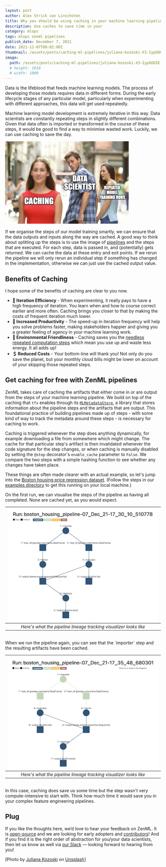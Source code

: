 ```yaml
---
layout: post
author: Alex Strick van Linschoten
title: Why you should be using caching in your machine learning pipelines
description: Use caches to save time in your
category: mlops
tags: mlops zenml pipelines
publish_date: December 7, 2021
date: 2021-12-07T00:02:00Z
thumbnail: /assets/posts/caching-ml-pipelines/juliana-kozoski-X3-IypGOGSE-unsplash.jpg
image:
  path: /assets/posts/caching-ml-pipelines/juliana-kozoski-X3-IypGOGSE-unsplash.jpg
  # height: 1910
  # width: 1000
---
```


Data is the lifeblood that feeds machine learning models. The process of developing those models requires data in different forms. During the early lifecycle stages of any particular model, particularly when experimenting with different approaches, this data will get used repeatedly.

Machine learning model development is extremely iterative in this way. Data scientists are constantly repeating steps in slightly different combinations. Given that data often is imported or transformed in the course of these steps, it would be good to find a way to minimise wasted work. Luckily, we can use caching to save the day.

![Caching in machine learning workflows via the distracted boyfriend meme](../assets/posts/caching-ml-pipelines/caching-trio.png)

If we organise the steps of our model training smartly, we can ensure that the data outputs and inputs along the way are cached. A good way to think about splitting up the steps is to use the image of [pipelines](https://blog.zenml.io/tag/pipelines/) and the steps that are executed. For each step, data is passed in, and (potentially) gets returned. We can cache the data at these entry and exit points. If we rerun the pipeline we will only rerun an individual step if something has changed in the implementation, otherwise we can just use the cached output value.

## Benefits of Caching

I hope some of the benefits of caching are clear to you now.

- **🔁 Iteration Efficiency** - When experimenting, it really pays to have a high frequency of iteration. You learn when and how to course correct earlier and more often. Caching brings you closer to that by making the costs of frequent iteration much lower.
- **💪 Increased Productivity** - The speed-up in iteration frequency will help you solve problems faster, making stakeholders happier and giving you a greater feeling of agency in your machine learning work.
- **🌳 Environmental Friendliness** - Caching saves you the [needless repeated computation steps](https://machinelearning.piyasaa.com/greening-ai-rebooting-the-environmental-harms-of-machine/) which mean you use up and waste less energy. It all adds up!
- **＄ Reduced Costs** - Your bottom-line will thank you! Not only do you save the planet, but your monthly cloud bills might be lower on account of your skipping those repeated steps.

## Get caching for free with ZenML pipelines

ZenML takes care of caching the artifacts that either come in or are output from the steps of your machine learning pipeline. We build on top of the caching that `tfx` enables through its [`MLMetadataStore`](https://www.tensorflow.org/tfx/guide/mlmd), a library that stores information about the pipeline steps and the artifacts that are output. This foundational practice of building pipelines made up of steps - with some kind of way to track the metadata around these steps - is necessary for caching to work.

Caching is triggered whenever the step does anything dynamically, for example downloading a file from somewhere which might change. The cache for that particular step's artifact is then invalidated whenever the code signature for the step changes, or when caching is manually disabled by setting the `@step` decorator's `enable_cache` parameter to `False`. We compare the two steps with a simple hashing function to see whether any changes have taken place.

These things are often made clearer with an actual example, so let's jump into the [Boston housing price regression dataset](https://keras.io/api/datasets/boston_housing/). (Follow the steps in our [examples directory](https://github.com/zenml-io/zenml/tree/main/examples/lineage) to get this running on your local machine.)

On the first run, we can visualise the steps of the pipeline as having all completed. None are cached yet, as you would expect.

| ![First run of our pipeline](../assets/posts/caching-ml-pipelines/run1.png) |
|:--:|
| *Here's what the pipeline lineage tracking visualizer looks like* |

<br>
When we run the pipeline again, you can see that the `importer` step and the resulting artifacts have been cached.

| ![The second run](../assets/posts/caching-ml-pipelines/run2.png) |
|:--:|
| *Here's what the pipeline lineage tracking visualizer looks like* |

<br>
In this case, caching does save us some time but the step wasn't very compute-intensive to start with. Think how much time it would save you in your complex feature engineering pipelines.

## Plug

If you like the thoughts here, we’d love to hear your feedback on ZenML. It is [open-source](https://github.com/maiot-io/zenml) and we are looking for early adopters and [contributors](https://github.com/maiot-io/zenml)! And if you find it is the right order of abstraction for you/your data scientists, then let us know as well via [our Slack](http://zenml.io/slack-invite) — looking forward to hearing from you!

[Photo by [Juliana Kozoski](https://unsplash.com/@jkozoski?utm_source=unsplash&utm_medium=referral&utm_content=creditCopyText) on [Unsplash](https://unsplash.com/s/photos/pipes?utm_source=unsplash&utm_medium=referral&utm_content=creditCopyText)]